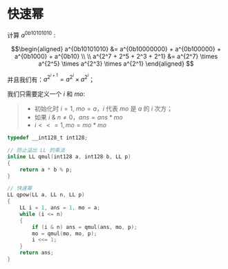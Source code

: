 # 快速幂

计算 $a^{0b10101010}$ :

$$\begin{aligned}
   a^{0b10101010} &= a^{0b10000000} + a^{0b100000} + a^{0b1000} + a^{0b10} \\ \\
   a^{2^7 + 2^5 + 2^3 + 2^1} &= a^{2^7} \times a^{2^5} \times a^{2^3} \times a^{2^1}
\end{aligned}
$$

并且我们有：$a^{2^{i + 1}} = a^{2^{i}} \times a^{2^{i}}$；

我们只需要定义一个 $i$ 和 $mo$:

> - 初始化时 $i = 1$, $mo = a$，$i$ 代表 $mo$ 是 $a$ 的 $i$ 次方；
> - 如果 $i\ \&\ n \neq 0$，$ans = ans * mo$
> - $i <<= 1, mo = mo * mo$

```c++
typedef __int128_t int128;

// 防止溢出 LL 的乘法
inline LL qmul(int128 a, int128 b, LL p)
{
    return a * b % p;
}

// 快速幂
LL qpow(LL a, LL n, LL p)
{
    LL i = 1, ans = 1, mo = a;
    while (i <= n)
    {
        if (i & n) ans = qmul(ans, mo, p);
        mo = qmul(mo, mo, p);
        i <<= 1;
    }
    return ans;
}
```